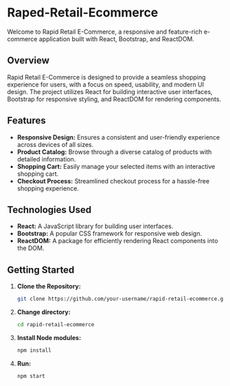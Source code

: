 # Raped-Retail-Ecommerce

Welcome to Rapid Retail E-Commerce, a responsive and feature-rich e-commerce application built with React, Bootstrap, and ReactDOM.

## Overview

Rapid Retail E-Commerce is designed to provide a seamless shopping experience for users, with a focus on speed, usability, and modern UI design. The project utilizes React for building interactive user interfaces, Bootstrap for responsive styling, and ReactDOM for rendering components.

## Features

- **Responsive Design:** Ensures a consistent and user-friendly experience across devices of all sizes.
- **Product Catalog:** Browse through a diverse catalog of products with detailed information.
- **Shopping Cart:** Easily manage your selected items with an interactive shopping cart.
- **Checkout Process:** Streamlined checkout process for a hassle-free shopping experience.

## Technologies Used

- **React:** A JavaScript library for building user interfaces.
- **Bootstrap:** A popular CSS framework for responsive web design.
- **ReactDOM:** A package for efficiently rendering React components into the DOM.

## Getting Started

1. **Clone the Repository:**
   ```bash
   git clone https://github.com/your-username/rapid-retail-ecommerce.git

2. **Change directory:**
   ```bash
   cd rapid-retail-ecommerce

3. **Install Node modules:**
   ```bash
   npm install

4. **Run:**
   ```bash
   npm start



